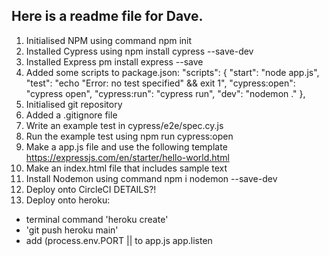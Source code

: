 ## Here is a readme file for Dave.

1. Initialised NPM using command npm init
2. Installed Cypress using npm install cypress --save-dev 
3. Installed Express pm install express --save
4. Added some scripts to package.json:
    "scripts": {
    "start": "node app.js",
    "test": "echo \"Error: no test specified\" && exit 1",
    "cypress:open": "cypress open",
    "cypress:run": "cypress run",
    "dev": "nodemon ."
  },
5. Initialised git repository
6. Added a .gitignore file
7. Write an example test in cypress/e2e/spec.cy.js
8. Run the example test using npm run cypress:open
9. Make a app.js file and use the following template https://expressjs.com/en/starter/hello-world.html
10. Make an index.html file that includes sample text
11. Install Nodemon using command npm i nodemon --save-dev
12. Deploy onto CircleCI DETAILS?!
13. Deploy onto heroku: 
  - terminal command 'heroku create'
  - 'git push heroku main'
  - add (process.env.PORT || to app.js app.listen
  
